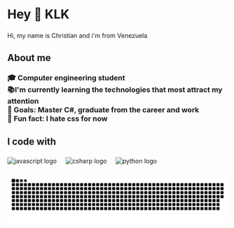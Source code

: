 <h1 align="left">Hey 👋 KLK</h1>

###

<p align="left">Hi, my name is Christian and i'm from Venezuela</p>

###

<h2 align="left">About me</h2>

###

<h3 align="left">🎓 Computer engineering student<br>📚I'm currently learning the technologies that most attract my attention<br>🎯 Goals: Master C#, graduate from the career and work<br>🎲 Fun fact: I hate css for now</h3>

###

<h2 align="left">I code with</h2>

###

<div align="left">
  <img src="https://cdn.jsdelivr.net/gh/devicons/devicon/icons/javascript/javascript-original.svg" height="40" alt="javascript logo"  />
  <img width="12" />
  <img src="https://cdn.jsdelivr.net/gh/devicons/devicon/icons/csharp/csharp-original.svg" height="40" alt="csharp logo"  />
  <img width="12" />
  <img src="https://cdn.jsdelivr.net/gh/devicons/devicon/icons/python/python-original.svg" height="40" alt="python logo"  />
</div>

###

<img src="https://raw.githubusercontent.com/ChristianVeneko/ChristianVeneko/output/snake.svg" alt="Snake animation" />

###
